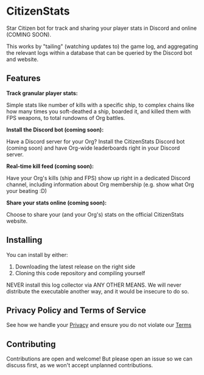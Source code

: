 # CitizenStats

Star Citizen bot for track and sharing your player stats in Discord and online (COMING SOON).

This works by "tailing" (watching updates to) the game log, and aggregating the relevant logs within a database that can be queried by the Discord bot and website.

## Features

**Track granular player stats:**

Simple stats like number of kills with a specific ship, to complex chains like how many times you soft-deathed a ship, boarded it, and killed them with FPS weapons, to total rundowns of Org battles.

**Install the Discord bot (coming soon):**

Have a Discord server for your Org? Install the CitizenStats Discord bot (coming soon) and have Org-wide leaderboards right in your Discord server.

**Real-time kill feed (coming soon):**

Have your Org's kills (ship and FPS) show up right in a dedicated Discord channel, including information about Org membership (e.g. show what Org your beating :D)

**Share your stats online (coming soon):**

Choose to share your (and your Org's) stats on the official CitizenStats website.

## Installing

You can install by either:

1. Downloading the latest release on the right side
2. Cloning this code repository and compiling yourself

NEVER install this log collector via ANY OTHER MEANS. We will never distribute the executable another way, and it would be insecure to do so.

## Privacy Policy and Terms of Service

See how we handle your [Privacy](PRIVACY.md) and ensure you do not violate our [Terms](TERMS.md)

## Contributing

Contributions are open and welcome! But please open an issue so we can discuss first, as we won't accept unplanned contributions.
